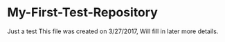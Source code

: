 

# My-First-Test-Repository
Just a test
This file was created on 3/27/2017, Will fill in later more details.
